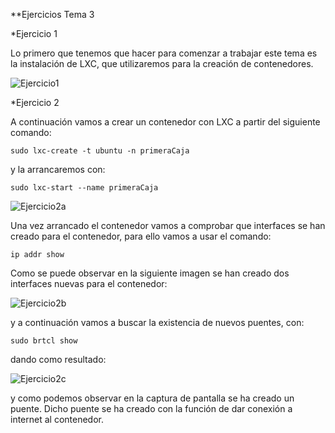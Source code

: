 **Ejercicios Tema 3

*Ejercicio 1

Lo primero que tenemos que hacer para comenzar a trabajar este tema es la instalación de LXC, que utilizaremos para la creación de contenedores.

![Ejercicio1](https://www.dropbox.com/s/52dgpis1zur99hf/Ej1.png)


*Ejercicio 2

A continuación vamos a crear un contenedor con LXC a partir del siguiente comando:

    sudo lxc-create -t ubuntu -n primeraCaja

y la arrancaremos con:

    sudo lxc-start --name primeraCaja
    
![Ejercicio2a](https://www.dropbox.com/s/0rnhq48etddqgjw/ej2-a.png)
    
Una vez arrancado el contenedor vamos a comprobar que interfaces se han creado para el contenedor, para ello vamos a usar el comando:

    ip addr show
    
Como se puede observar en la siguiente imagen se han creado dos interfaces nuevas para el contenedor:

![Ejercicio2b](https://www.dropbox.com/s/5q7g49akchkl4pg/ej2-b.png)

y a continuación vamos a buscar la existencia de nuevos puentes, con:

    sudo brtcl show
    
dando como resultado:

![Ejercicio2c](https://www.dropbox.com/s/w5v98wdmj4ao951/ejer2-c.png)

y como podemos observar en la captura de pantalla se ha creado un puente. Dicho puente se ha creado con la función de dar conexión a internet al contenedor.


